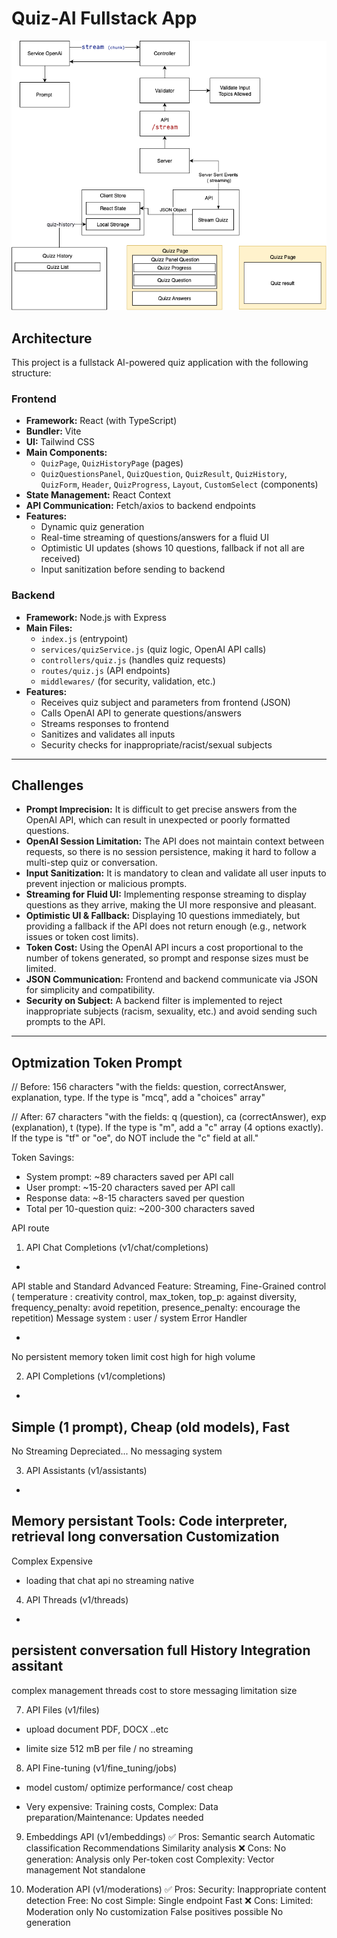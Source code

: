 # Quiz-AI Fullstack App

![Architecture Diagram](/drawio_ai.png)

## Architecture

This project is a fullstack AI-powered quiz application with the following structure:

### Frontend
- **Framework:** React (with TypeScript)
- **Bundler:** Vite
- **UI:** Tailwind CSS
- **Main Components:**
  - `QuizPage`, `QuizHistoryPage` (pages)
  - `QuizQuestionsPanel`, `QuizQuestion`, `QuizResult`, `QuizHistory`, `QuizForm`, `Header`, `QuizProgress`, `Layout`, `CustomSelect` (components)
- **State Management:** React Context
- **API Communication:** Fetch/axios to backend endpoints
- **Features:**
  - Dynamic quiz generation
  - Real-time streaming of questions/answers for a fluid UI
  - Optimistic UI updates (shows 10 questions, fallback if not all are received)
  - Input sanitization before sending to backend

### Backend
- **Framework:** Node.js with Express
- **Main Files:**
  - `index.js` (entrypoint)
  - `services/quizService.js` (quiz logic, OpenAI API calls)
  - `controllers/quiz.js` (handles quiz requests)
  - `routes/quiz.js` (API endpoints)
  - `middlewares/` (for security, validation, etc.)
- **Features:**
  - Receives quiz subject and parameters from frontend (JSON)
  - Calls OpenAI API to generate questions/answers
  - Streams responses to frontend
  - Sanitizes and validates all inputs
  - Security checks for inappropriate/racist/sexual subjects

---

## Challenges

- **Prompt Imprecision:** It is difficult to get precise answers from the OpenAI API, which can result in unexpected or poorly formatted questions.
- **OpenAI Session Limitation:** The API does not maintain context between requests, so there is no session persistence, making it hard to follow a multi-step quiz or conversation.
- **Input Sanitization:** It is mandatory to clean and validate all user inputs to prevent injection or malicious prompts.
- **Streaming for Fluid UI:** Implementing response streaming to display questions as they arrive, making the UI more responsive and pleasant.
- **Optimistic UI & Fallback:** Displaying 10 questions immediately, but providing a fallback if the API does not return enough (e.g., network issues or token cost limits).
- **Token Cost:** Using the OpenAI API incurs a cost proportional to the number of tokens generated, so prompt and response sizes must be limited.
- **JSON Communication:** Frontend and backend communicate via JSON for simplicity and compatibility.
- **Security on Subject:** A backend filter is implemented to reject inappropriate subjects (racism, sexuality, etc.) and avoid sending such prompts to the API.

---

## Optmization Token Prompt

// Before: 156 characters
"with the fields: question, correctAnswer, explanation, type. If the type is "mcq", add a "choices" array"

// After: 67 characters
"with the fields: q (question), ca (correctAnswer), exp (explanation), t (type). If the type is "m", add a "c" array (4 options exactly). If the type is "tf" or "oe", do NOT include the "c" field at all."


Token Savings:

- System prompt: ~89 characters saved per API call
- User prompt: ~15-20 characters saved per API call
- Response data: ~8-15 characters saved per question
- Total per 10-question quiz: ~200-300 characters saved

API route

1. API Chat Completions (v1/chat/completions)

+ 
API stable and Standard
Advanced Feature: Streaming, Fine-Grained control ( temperature : creativity control, max_token, top_p: against diversity, frequency_penalty: avoid repetition, presence_penalty: encourage the repetition)
Message system : user / system
Error Handler

- 
No persistent memory
token limit 
cost high for high volume

2. API Completions (v1/completions)
+ 
Simple (1 prompt), Cheap (old models), Fast
-
No Streaming 
Depreciated... 
No messaging system

3. API Assistants (v1/assistants)
+ 
Memory persistant 
Tools: Code interpreter, retrieval
long conversation 
Customization 
- 
Complex 
Expensive
+ loading that chat api
no streaming native

4. API Threads (v1/threads)
+ 
persistent conversation 
full History 
Integration assitant 
- 
complex management threads 
cost to store messaging
limitation size 

7. API Files (v1/files)
+ upload document PDF, DOCX ..etc 
- limite size 512 mB per file / no streaming 


8. API Fine-tuning (v1/fine_tuning/jobs)
+ model custom/ optimize performance/ cost cheap
- Very expensive: Training costs, Complex: Data preparation/Maintenance: Updates needed



9. Embeddings API (v1/embeddings)
✅ Pros:
Semantic search
Automatic classification
Recommendations
Similarity analysis
❌ Cons:
No generation: Analysis only
Per-token cost
Complexity: Vector management
Not standalone

10. Moderation API (v1/moderations)
✅ Pros:
Security: Inappropriate content detection
Free: No cost
Simple: Single endpoint
Fast
❌ Cons:
Limited: Moderation only
No customization
False positives possible
No generation